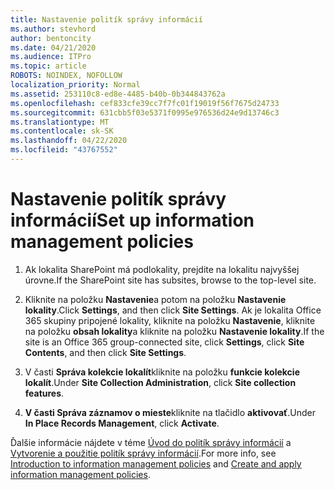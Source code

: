 ```yaml
---
title: Nastavenie politík správy informácií
ms.author: stevhord
author: bentoncity
ms.date: 04/21/2020
ms.audience: ITPro
ms.topic: article
ROBOTS: NOINDEX, NOFOLLOW
localization_priority: Normal
ms.assetid: 253110c8-ed8e-4485-b40b-0b344843762a
ms.openlocfilehash: cef833cfe39cc7f7fc01f19019f56f7675d24733
ms.sourcegitcommit: 631cbb5f03e5371f0995e976536d24e9d13746c3
ms.translationtype: MT
ms.contentlocale: sk-SK
ms.lasthandoff: 04/22/2020
ms.locfileid: "43767552"
---
```

# <a name="set-up-information-management-policies"></a><span data-ttu-id="85c37-102">Nastavenie politík správy informácií</span><span class="sxs-lookup"><span data-stu-id="85c37-102">Set up information management policies</span></span>

1. <span data-ttu-id="85c37-103">Ak lokalita SharePoint má podlokality, prejdite na lokalitu najvyššej úrovne.</span><span class="sxs-lookup"><span data-stu-id="85c37-103">If the SharePoint site has subsites, browse to the top-level site.</span></span>
    
2. <span data-ttu-id="85c37-104">Kliknite na položku **Nastavenie**a potom na položku **Nastavenie lokality**.</span><span class="sxs-lookup"><span data-stu-id="85c37-104">Click **Settings**, and then click **Site Settings**.</span></span> <span data-ttu-id="85c37-105">Ak je lokalita Office 365 skupiny pripojené lokality, kliknite na položku **Nastavenie**, kliknite na položku **obsah lokality**a kliknite na položku **Nastavenie lokality**.</span><span class="sxs-lookup"><span data-stu-id="85c37-105">If the site is an Office 365 group-connected site, click **Settings**, click **Site Contents**, and then click **Site Settings**.</span></span>
    
3. <span data-ttu-id="85c37-106">V časti **Správa kolekcie lokalít**kliknite na položku **funkcie kolekcie lokalít**.</span><span class="sxs-lookup"><span data-stu-id="85c37-106">Under **Site Collection Administration**, click **Site collection features**.</span></span>
    
4. <span data-ttu-id="85c37-107">**V časti Správa záznamov o mieste**kliknite na tlačidlo **aktivovať**.</span><span class="sxs-lookup"><span data-stu-id="85c37-107">Under **In Place Records Management**, click **Activate**.</span></span>
    
<span data-ttu-id="85c37-108">Ďalšie informácie nájdete v téme [Úvod do politík správy informácií](https://go.microsoft.com/fwlink/?linkid=404239) a [Vytvorenie a použitie politík správy informácií](https://go.microsoft.com/fwlink/?linkid=2003916).</span><span class="sxs-lookup"><span data-stu-id="85c37-108">For more info, see [Introduction to information management policies](https://go.microsoft.com/fwlink/?linkid=404239) and [Create and apply information management policies](https://go.microsoft.com/fwlink/?linkid=2003916).</span></span>
  

